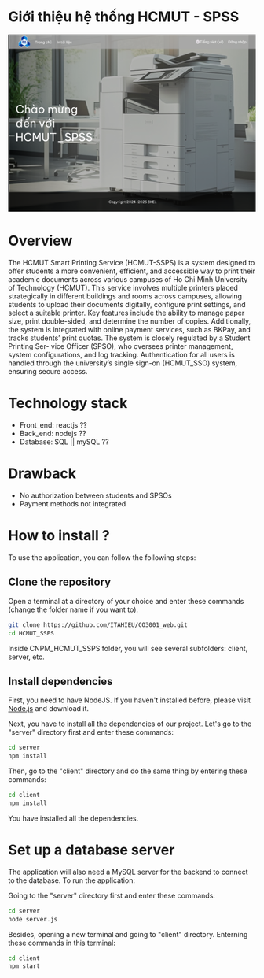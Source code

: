 # Giới thiệu hệ thống HCMUT - SPSS

![Giao diện chính hệ thống](images/gd1.png)

# Overview

The HCMUT Smart Printing Service (HCMUT-SSPS) is a system designed to offer students
a more convenient, efficient, and accessible way to print their academic documents across various
campuses of Ho Chi Minh University of Technology (HCMUT). This service involves multiple
printers placed strategically in different buildings and rooms across campuses, allowing students
to upload their documents digitally, configure print settings, and select a suitable printer. Key
features include the ability to manage paper size, print double-sided, and determine the number
of copies. Additionally, the system is integrated with online payment services, such as BKPay,
and tracks students’ print quotas. The system is closely regulated by a Student Printing Ser-
vice Officer (SPSO), who oversees printer management, system configurations, and log tracking.
Authentication for all users is handled through the university’s single sign-on (HCMUT_SSO)
system, ensuring secure access.

# Technology stack

- Front_end: reactjs ??
- Back_end: nodejs ??
- Database: SQL || mySQL ??

# Drawback

- No authorization between students and SPSOs
- Payment methods not integrated

# How to install ?

To use the application, you can follow the following steps:

## Clone the repository

Open a terminal at a directory of your choice and enter these commands (change the folder name if you want to):

```bash
git clone https://github.com/ITAHIEU/CO3001_web.git
cd HCMUT_SSPS
```

Inside CNPM_HCMUT_SSPS folder, you will see several subfolders: client, server, etc.

## Install dependencies

First, you need to have NodeJS. If you haven't installed before, please visit [Node.js](https://nodejs.org/) and download it.

Next, you have to install all the dependencies of our project. Let's go to the "server" directory first and enter these commands:

```bash
cd server
npm install
```

Then, go to the "client" directory and do the same thing by entering these commands:

```bash
cd client
npm install
```

You have installed all the dependencies.

# Set up a database server

The application will also need a MySQL server for the backend to connect to the database. To run the application:

Going to the "server" directory first and enter these commands:

```bash
cd server
node server.js

```

Besides, opening a new terminal and going to "client" directory. Enterning these commands in this terminal:

```bash
cd client
npm start

```

